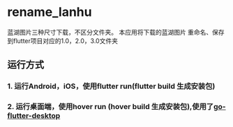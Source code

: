 # rename_lanhu

蓝湖图片三种尺寸下载，不区分文件夹。
本应用将下载的蓝湖图片 重命名、保存 到flutter项目对应的1.0，2.0，3.0文件夹


## 运行方式
### 1. 运行Android，iOS，使用flutter run(flutter build 生成安装包)
### 2. 运行桌面端，使用hover run (hover build 生成安装包),使用了[go-flutter-desktop](https://github.com/go-flutter-desktop/plugins)
